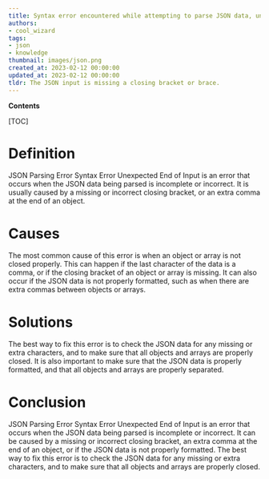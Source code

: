 ```yaml
---
title: Syntax error encountered while attempting to parse JSON data, unexpected end of input
authors:
- cool_wizard
tags:
- json
- knowledge
thumbnail: images/json.png
created_at: 2023-02-12 00:00:00
updated_at: 2023-02-12 00:00:00
tldr: The JSON input is missing a closing bracket or brace.
---
```


**Contents**

[TOC]

# Definition

JSON Parsing Error Syntax Error Unexpected End of Input is an error that occurs when the JSON data being parsed is incomplete or incorrect. It is usually caused by a missing or incorrect closing bracket, or an extra comma at the end of an object.

# Causes

The most common cause of this error is when an object or array is not closed properly. This can happen if the last character of the data is a comma, or if the closing bracket of an object or array is missing. It can also occur if the JSON data is not properly formatted, such as when there are extra commas between objects or arrays.

# Solutions

The best way to fix this error is to check the JSON data for any missing or extra characters, and to make sure that all objects and arrays are properly closed. It is also important to make sure that the JSON data is properly formatted, and that all objects and arrays are properly separated.

# Conclusion

JSON Parsing Error Syntax Error Unexpected End of Input is an error that occurs when the JSON data being parsed is incomplete or incorrect. It can be caused by a missing or incorrect closing bracket, an extra comma at the end of an object, or if the JSON data is not properly formatted. The best way to fix this error is to check the JSON data for any missing or extra characters, and to make sure that all objects and arrays are properly closed.
